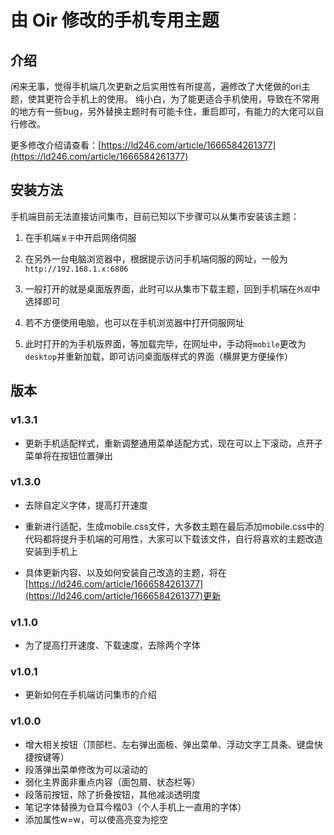 # 由 Oir 修改的手机专用主题

## 介绍
闲来无事，觉得手机端几次更新之后实用性有所提高，遍修改了大佬做的ori主题，使其更符合手机上的使用。
纯小白，为了能更适合手机使用，导致在不常用的地方有一些bug，另外替换主题时有可能卡住，重启即可，有能力的大佬可以自行修改。

更多修改介绍请查看：[https://ld246.com/article/1666584261377](https://ld246.com/article/1666584261377)

## 安装方法

手机端目前无法直接访问集市，目前已知以下步骤可以从集市安装该主题：

1. 在手机端`关于`中开启网络伺服

2. 在另外一台电脑浏览器中，根据提示访问手机端伺服的网址，一般为`http://192.168.1.x:6806`

3. 一般打开的就是桌面版界面，此时可以从集市下载主题，回到手机端在`外观`中选择即可

4. 若不方便使用电脑，也可以在手机浏览器中打开伺服网址

5. 此时打开的为手机版界面，等加载完毕，在网址中，手动将`mobile`更改为`desktop`并重新加载，即可访问桌面版样式的界面（横屏更方便操作）

## 版本

### v1.3.1

- 更新手机适配样式，重新调整通用菜单适配方式，现在可以上下滚动，点开子菜单将在按钮位置弹出

### v1.3.0

- 去除自定义字体，提高打开速度

- 重新进行适配，生成mobile.css文件，大多数主题在最后添加mobile.css中的代码都将提升手机端的可用性，大家可以下载该文件，自行将喜欢的主题改造安装到手机上

- 具体更新内容、以及如何安装自己改造的主题，将在[https://ld246.com/article/1666584261377](https://ld246.com/article/1666584261377)更新

### v1.1.0

- 为了提高打开速度、下载速度，去除两个字体

### v1.0.1

- 更新如何在手机端访问集市的介绍

### v1.0.0
- 增大相关按钮（顶部栏、左右弹出面板、弹出菜单、浮动文字工具条、键盘快捷按键等）
- 段落弹出菜单修改为可以滚动的
- 弱化主界面非重点内容（面包屑、状态栏等）
- 段落前按钮，除了折叠按钮，其他减淡透明度
- 笔记字体替换为仓耳今楷03（个人手机上一直用的字体）
- 添加属性w=w，可以使高亮变为挖空

